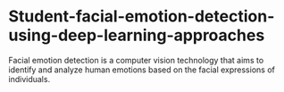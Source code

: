 # Student-facial-emotion-detection-using-deep-learning-approaches
Facial emotion detection is a computer vision technology that aims to identify and analyze human emotions based on the facial expressions of individuals. 
